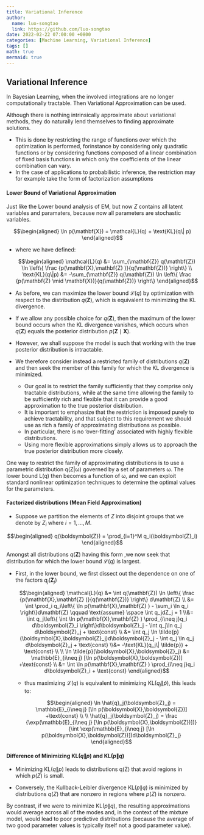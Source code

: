 ```yaml
---
title: Variational Inference
author:
  name: luo-songtao
  link: https://github.com/luo-songtao
date: 2022-02-22 07:00:00 +0800
categories: [Machine Learning, Variational Inference]
tags: []
math: true
mermaid: true
---
```




## Variational Inference

In Bayesian Learning, when the involved integrations  are no longer computationally tractable. Then Variational Approximation can be used.

Although there is nothing intrinsically approximate about variational methods, they do naturally lend themselves to finding approximate solutions. 
- This is done by restricting the range of functions over which the optimization is performed, forinstance by considering only quadratic functions or by considering functions composed of a linear combination of fixed basis functions in which only the coefficients of the linear combination can vary. 
- In the case of applications to probabilistic inference, the restriction may for example take the form of factorization assumptions

#### Lower Bound of Variational Approximation 

Just like the Lower bound analysis of EM, but now $Z$ contains all latent variables and paramaters, because now all parameters are stochastic variables.

$$\begin{aligned} \ln p(\mathbf{X}) = \mathcal{L}(q) + \text{KL}(q\| p) \end{aligned}$$

- where we have defined:

    $$\begin{aligned} \mathcal{L}(q) &= \sum_{\mathbf{Z}} q(\mathbf{Z}) \ln \left\{ \frac {p(\mathbf{X},\mathbf{Z} )}{q(\mathbf{Z})} \right\} \\ \text{KL}(q\|p) &= -\sum_{\mathbf{Z}} q(\mathbf{Z}) \ln \left\{ \frac {p(\mathbf{Z} \mid \mathbf{X})}{q(\mathbf{Z})} \right\}  \end{aligned}$$

- As before, we can maximize the lower bound $\mathcal{L}(q)$ by optimization with respect to the distribution $q(\mathbf{Z})$, which is equivalent to minimizing the KL divergence. 
- If we allow any possible choice for $q(\mathbf{Z})$, then the maximum of the lower bound occurs when the KL divergence vanishes, which occurs when $q(\mathbf{Z})$ equals the posterior distribution $p(\mathbf{Z} \mid \mathbf{X})$.
- However, we shall suppose the model is such that working with the true posterior distribution is intractable.
- We therefore consider instead a restricted family of distributions $q(\mathbf{Z})$ and then seek the member of this family for which the KL divergence is minimized.
  - Our goal is to restrict the family sufficiently that they comprise only tractable distributions, while at the same time allowing the family to be sufficiently rich and flexible that it can provide a good approximation to the true posterior distribution. 
  - It is important to emphasize that the restriction is imposed purely to achieve tractability, and that subject to this requirement we should use as rich a family of approximating distributions as possible. 
  - In particular, there is no ‘over-fitting’ associated with highly flexible distributions. 
  - Using more flexible approximations simply allows us to approach the true posterior distribution more closely.

One way to restrict the family of approximating distributions is to use a parametric distribution q(Z|ω) governed by a set of parameters ω. The lower bound L(q) then becomes a function of ω, and we can exploit standard nonlinear optimization techniques to determine the optimal values for the parameters.

#### Factorized distributions (Mean Field Approximation)

- Suppose we partition the elements of $Z$ into disjoint groups that we denote by $Z_i$ where $i = 1, . . . , M$.

$$\begin{aligned} q(\boldsymbol{Z}) = \prod_{i=1}^M q_i(\boldsymbol{Z}_i) \end{aligned}$$

Amongst all distributions $q(\boldsymbol{Z})$ having this form ,we now seek that distribution for which the lower bound $\mathcal{L}(q)$ is largest.

- First, in the lower bound, we first dissect out the dependence on one of the factors $q_j(\boldsymbol{Z}_j)$

    $$\begin{aligned} \mathcal{L}(q) &= \int q(\mathbf{Z}) \ln \left\{ \frac {p(\mathbf{X},\mathbf{Z} )}{q(\mathbf{Z})} \right\} d\mathbf{Z} \\ &= \int \prod_i q_i\left\{ \ln p(\mathbf{X},\mathbf{Z} ) - \sum_i \ln q_i \right\}d\mathbf{Z} \qquad \text{assume} \space \int q_jdZ_j = 1  \\&= \int q_j\left\{ \int \ln p(\mathbf{X},\mathbf{Z} ) \prod_{i\neq j}q_i d\boldsymbol{Z}_i \right\}d\boldsymbol{Z}_j - \int q_j\ln q_j d\boldsymbol{Z}_j + \text{const} \\ &= \int q_j \ln \tilde{p}(\boldsymbol{X},\boldsymbol{Z}_j)d\boldsymbol{Z}_j - \int q_j \ln q_j d\boldsymbol{Z}_j + \text{const} \\&= -\text{KL}(q_j\| \tilde{p}) + \text{const} \\ \\  \ln \tilde{p}(\boldsymbol{X},\boldsymbol{Z}_j) &= \mathbb{E}_{i\neq j} [\ln p(\boldsymbol{X},\boldsymbol{Z})] +\text{const} \\ &= \int \ln p(\mathbf{X},\mathbf{Z} ) \prod_{i\neq j}q_i d\boldsymbol{Z}_i + \text{const} \end{aligned}$$

  - thus maximizing $\mathcal{L}(q)$ is equivalent to minimizing $\text{KL}(q_j\| \tilde{p})$, this leads to:

    $$\begin{aligned} \ln \hat{q}_j(\boldsymbol{Z}_j) =  \mathbb{E}_{i\neq j} [\ln p(\boldsymbol{X},\boldsymbol{Z})] +\text{const} \\ \\ \hat{q}_j(\boldsymbol{Z}_j) = \frac {\exp(\mathbb{E}_{i\neq j} [\ln p(\boldsymbol{X},\boldsymbol{Z})])}{\int \exp(\mathbb{E}_{i\neq j} [\ln p(\boldsymbol{X},\boldsymbol{Z})])d\boldsymbol{Z}_j} \end{aligned}$$     

#### Difference of Minimizing $\text{KL}(q\|p)$ and $\text{KL}(p\|q)$

- Minimizing $\text{KL}(q\|p)$ leads to distributions q(Z) that avoid regions in which $p(Z)$ is small.

- Conversely, the Kullback-Leibler divergence $\text{KL}(p\|q)$ is minimized by distributions $q(Z)$ that are nonzero in regions where $p(Z)$ is nonzero.

By contrast, if we were to minimize $\text{KL}(p\|q)$, the resulting approximations would average across all of the modes and, in the context of the mixture model, would lead to poor predictive distributions (because the average of two good parameter values is typically itself not a good parameter value).

